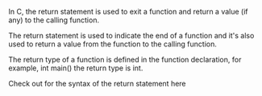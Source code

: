 In C, the return statement is used to exit a function and return a value (if any) to the calling function. 

The return statement is used to indicate the end of a function and it's also used to return a value from the function to the calling function. 

The return type of a function is defined in the function declaration, for example, int main() the return type is int.

Check out for the syntax of the return statement here

